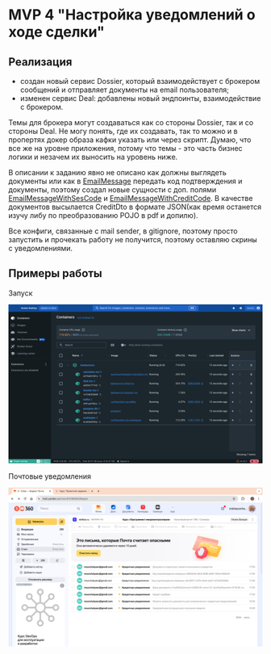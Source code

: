 # MVP 4 "Настройка уведомлений о ходе сделки"
## Реализация
- создан новый сервис Dossier, который взаимодействует с брокером сообщений и отправляет документы
на email пользователя;
- изменен сервис Deal: добавлены новый эндпоинты, взаимодействие с брокером.

Темы для брокера могут создаваться как со стороны Dossier, так и со стороны Deal.
Не могу понять, где их создавать, так то можно и в пропертях докер образа кафки указать или
через скрипт. Думаю, что все же на уровне приложения, потому что темы - это часть бизнес логики 
и незачем их выносить на уровень ниже.

В описании к заданию явно не описано как должны выглядеть документы или как в [EmailMessage](com/munsun/dossier/queries/payload/EmailMessage.java)
передать код подтверждения и документы, поэтому создал новые сущности с доп. полями 
[EmailMessageWithSesCode](com/munsun/dossier/queries/payload/EmailMessageWithSesCode.java) и 
[EmailMessageWithCreditCode](com/munsun/dossier/queries/payload/EmailMessageWithCreditDto.java).
В качестве документов высылается CreditDto в формате JSON(как время останется изучу либу по преобразованию
POJO в pdf и допилю).

Все конфиги, связанные с mail sender, в gitignore, поэтому просто запустить и прочекать работу не получится,
поэтому оставляю скрины с уведомлениями.

## Примеры работы
Запуск

![](img/docker.png)

Почтовые уведомления

![](img/email.png)